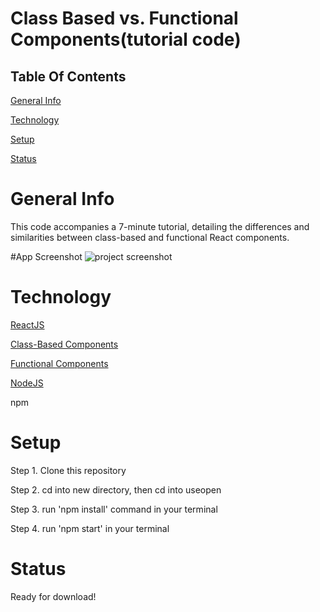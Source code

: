 # Class Based vs. Functional Components(tutorial code)

## Table Of Contents

[General Info](#general-info)

[Technology](#technology)

[Setup](#setup)

[Status](#status) 

# General Info

This code accompanies a 7-minute tutorial, detailing the differences and similarities between class-based and functional React components.

#App Screenshot
![project screenshot](https://i.imgur.com/me7KQXd.png?1)

# Technology

[ReactJS](https://reactjs.org)

[Class-Based Components](https://reactjs.org/docs/components-and-props.html#function-and-class-components)

[Functional Components](https://reactjs.org/docs/components-and-props.html#function-and-class-components)

[NodeJS](https://nodejs.org/en/)

npm

# Setup

Step 1. Clone this repository

Step 2. cd into new directory, then cd into useopen

Step 3. run 'npm install' command in your terminal

Step 4. run 'npm start' in your terminal 

# Status

Ready for download!
